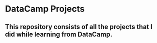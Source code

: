 # DataCamp Projects
## This repository consists of all the projects that I did while learning from DataCamp.
